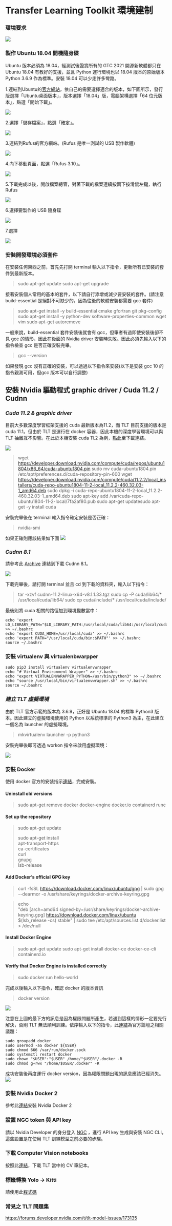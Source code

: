 # Transfer Learning Toolkit 環境建制

### 環境要求
![](https://i.imgur.com/avKmaGY.png)


### 製作 Ubuntu 18.04 開機隨身碟

Ubuntu 版本必須為 18.04，經測試後證實所有的 GTC 2021 開源新軟體都只在 Ubuntu 18.04 有教好的支援，並且 Python 運行環境也以 18.04 版本的原始版本 Python 3.6.9 作為標準。安裝 18.04 可以少走許多彎路。


1.連結到Ubuntu的[官方網站](https://www.ubuntu-tw.org/modules/tinyd0/)，依自己的需要選擇適合的版本，如下圖所示，發行版選擇「Ubuntu桌面版本」，版本選擇「18.04」版，電腦架構選擇「64 位元版本」，點選「開始下載」。

![](https://i.imgur.com/UXEMgk6.png)


2.選擇「儲存檔案」，點選「確定」。

![](https://i.imgur.com/Cfa9PNt.png)


3.連結到Rufus的官方網站。(Rufus 是唯一測試的 USB 製作軟體)

![](https://i.imgur.com/b1Iktla.png)

4.向下移動頁面，點選「Rufus 3.10」。

![](https://i.imgur.com/Hho9aG5.png)

5.下載完成以後，開啟檔案總管，對著下載的檔案連續按兩下按滑鼠左鍵，執行Rufus

![](https://i.imgur.com/zMOdiYJ.png)

6.選擇要製作的 USB 隨身碟

![](https://i.imgur.com/1uWR2ox.png)

7.選擇

![](https://i.imgur.com/8n0kt7g.png)


### 安裝開發環境必須套件
在安裝任何東西之前，首先先打開 terminal 輸入以下指令，更新所有已安裝的套件到最新版本。

> sudo apt-get update
> sudo apt-get upgrade

接著安裝個人常用的基本的套件，以下請自行添增或減少要安裝的套件。(請注意 build-essential 是絕對不可缺少的，因為往後的軟體安裝都需要 gcc 套件)

> sudo apt-get install -y build-essential cmake gfortran git pkg-config
> sudo apt-get install -y python-dev software-properties-common wget vim
> sudo apt-get autoremove

一般來說，build-essential 套件安裝後就會有 gcc，但筆者有過即使安裝後卻不見 gcc 的情形，因此在後面的 Nvidia driver 安裝時失敗。因此必須先輸入以下的指令檢查 gcc 是否正確安裝完畢。

> gcc --version

如果發現 gcc 沒有正確的安裝，可以透過以下指令來安裝(以下是安裝 gcc 10 的指令親測可用，但gcc 版本可以自行調整)


## 安裝 Nvidia 驅動程式 graphic driver / Cuda 11.2 / Cudnn
### ***Cuda 11.2 & graphic driver***
目前大多數深度學習框架支援的 cuda 最新版本為11.2，而 TLT 目前支援的版本是 cuda 11.1。但由於 TLT 是運行在 docker 容器，因此本機的深度學習環境可以與 TLT 抽離互不影響。在此於本機安裝 cuda 11.2 為例，[點此](https://developer.nvidia.com/cuda-11.2.2-download-archive?target_os=Linux&target_arch=x86_64&target_distro=Ubuntu&target_version=1804&target_type=deblocal)至下載連結。

![](https://i.imgur.com/h66SqAT.png)

> wget https://developer.download.nvidia.com/compute/cuda/repos/ubuntu1804/x86_64/cuda-ubuntu1804.pin
> sudo mv cuda-ubuntu1804.pin /etc/apt/preferences.d/cuda-repository-pin-600
> wget https://developer.download.nvidia.com/compute/cuda/11.2.2/local_installers/cuda-repo-ubuntu1804-11-2-local_11.2.2-460.32.03-1_amd64.deb
> sudo dpkg -i cuda-repo-ubuntu1804-11-2-local_11.2.2-460.32.03-1_amd64.deb
> sudo apt-key add /var/cuda-repo-ubuntu1804-11-2-local/7fa2af80.pub
> sudo apt-get updatesudo apt-get -y install cuda

安裝完畢後在 terminal 輸入指令確定安裝是否正確：
> nvidia-smi

如果正確則應該結果如下圖
![](https://i.imgur.com/foH5v5m.png)

### ***Cudnn 8.1***
請參考此 [Archive](https://developer.nvidia.com/rdp/cudnn-archive) 連結到下載 Cudnn 8.1。

![](https://i.imgur.com/seJdLyB.png)

下載完畢後，請打開 terminal 並且 cd 到下載的資料夾，輸入以下指令：

> tar -xzvf cudnn-11.2-linux-x64-v8.1.1.33.tgz
> sudo cp -P cuda/lib64/* /usr/local/cuda/lib64/
> sudo cp cuda/include/* /usr/local/cuda/include/

最後則將 cuda 相關的路徑加到環境變數當中：

    echo 'export LD_LIBRARY_PATH="$LD_LIBRARY_PATH:/usr/local/cuda/lib64:/usr/local/cuda/extras/CUPTI/lib64"' >> ~/.bashrc
    echo 'export CUDA_HOME=/usr/local/cuda' >> ~/.bashrc
    echo 'export PATH="/usr/local/cuda/bin:$PATH"' >> ~/.bashrc
    source ~/.bashrc

### 安裝 virtualenv 與 virtualenbwarpper

    sudo pip3 install virtualenv virtualenvwrapper
    echo "# Virtual Environment Wrapper" >> ~/.bashrc
    echo "export VIRTUALENVWRAPPER_PYTHON=/usr/bin/python3" >> ~/.bashrc
    echo "source /usr/local/bin/virtualenvwrapper.sh" >> ~/.bashrc
    source ~/.bashrc

### ***建立 TLT 虛擬環境***
由於 TLT 官方示範的版本為 3.6.9，正好是 Ubuntu 18.04 的標準 Python3 版本。因此建立的虛擬環境使用的 Python 以系統標準的 Python3 為主，在此建立一個名為 launcher 的虛擬環境。

> mkvirtualenv launcher -p python3

安裝完畢後即可透過 workon 指令來啟用虛擬環境：

![](https://i.imgur.com/hn29RAw.png)

### 安裝 Docker
使用 docker 官方的安裝指示[連結](https://docs.docker.com/engine/install/ubuntu/)，完成安裝。

#### Uninstall old versions
> sudo apt-get remove docker docker-engine docker.io containerd runc
#### Set up the repository
> sudo apt-get update
> 
> sudo apt-get install \
>     apt-transport-https \
>     ca-certificates \
>     curl \
>     gnupg \
>     lsb-release

#### Add Docker’s official GPG key
> curl -fsSL https://download.docker.com/linux/ubuntu/gpg | sudo gpg --dearmor -o /usr/share/keyrings/docker-archive-keyring.gpg

> echo \
  "deb [arch=amd64 signed-by=/usr/share/keyrings/docker-archive-keyring.gpg] https://download.docker.com/linux/ubuntu \
  $(lsb_release -cs) stable" | sudo tee /etc/apt/sources.list.d/docker.list > /dev/null

#### Install Docker Engine
> sudo apt-get update
> sudo apt-get install docker-ce docker-ce-cli containerd.io

#### Verify that Docker Engine is installed correctly
> sudo docker run hello-world

完成以後輸入以下指令，確認 docker 的版本資訊
> docker version

![](https://i.imgur.com/R8QJxsI.png)

注意在上圖的最下方的訊息是因為權限問題所產生，若遇到這樣的情形一定要先行解決，否則 TLT 無法順利訓練。依序輸入以下的指令，此[連結](https://forums.developer.nvidia.com/t/error-runnning-the-facenet-notebook/176234/4)為官方論壇之相關議題：

    sudo groupadd docker
    sudo usermod -aG docker ${USER}
    sudo chmod 666 /var/run/docker.sock
    sudo systemctl restart docker
    sudo chown "$USER":"$USER" /home/"$USER"/.docker -R
    sudo chmod g+rwx "/home/$USER/.docker" -R

成功安裝後再度運行 docker version，因為權限問題出現的訊息應該已經消失。
![](https://i.imgur.com/LQvYocQ.png)

### 安裝 Nvidia Docker 2
參考此[連結](https://docs.nvidia.com/datacenter/cloud-native/container-toolkit/install-guide.html)安裝 Nvidia Docker 2


### 設置 NGC token 與 API key
請以 Nvidia Developer 的身分登入 [NGC]([https://](https://ngc.nvidia.com/)) ，進行 API key 生成與安裝 NGC CLI，這些設置是在使用 TLT 訓練模型之前必要的步驟。
### 下載 Computer Vision notebooks
按照此[連結](https://ngc.nvidia.com/catalog/resources/nvidia:tlt_cv_samples)，下載 TLT 當中的 CV 筆記本。

### 標籤轉換 Yolo -> Kitti
請使用此[程式碼](https://www.programmersought.com/article/37777249196/)


### 常見之 TLT 問題集
https://forums.developer.nvidia.com/t/tlt-model-issues/173135




